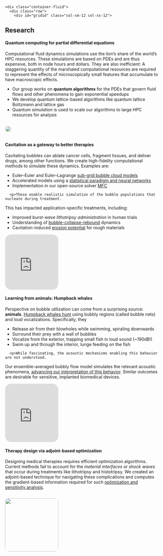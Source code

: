 <!DOCTYPE html>
<html>

  <body>


    <div class="container-fluid">
      <div class="row">
        <div id="gridid" class="col-sm-12 col-xs-12">
  <h2 id="research">Research</h2>

<style>
img{
  border-radius: 10px;
}
.col-md-3 {
  margin-top:10px;
  margin-bottom:10px;
  padding:0px;
  display:block;
  overflow:hidden;
  text-align:center;
  display: table-cell;
  background: white;
  border-radius: 20px;
  height: auto;
  <!-- border: 1px solid black; -->
}
iframe {
  margin:0;
  padding:0;
  width: 175px;
  display: inline;
  vertical-align: middle;
}
</style>

<div class="jumbotron">
  <h4>Quantum computing for partial differential equations</h4>
  <p>Computational fluid dynamics simulations use the lion’s share of the world’s HPC resources.
These simulations are based on PDEs and are thus expensive, both in node hours and dollars.
They are also inefficient: A staggering quantity of the marshaled computational resources are required to represent the effects of microscopically small features that accumulate to have macroscopic effects.</p>
  <div class="row align-items-end">
    <div class="col-md-9 col-sm-12">
      <ul>
        <li>Our group works on <strong>quantum algorithms</strong> for the PDEs that govern fluid flows and other phenomena to gain exponential speedups</li>
        <li>We develop quantum lattice-based algorithms like quantum lattice Boltzmann and lattice gas</li>
        <li>Quantum <em>simulation</em> is used to scale our algorithms to large HPC resources for analysis</li>
      </ul>
    </div>
    <div class="col-md-3 col-sm-12" style="background-color:transparent">
      <p><img width="100%" src="/images/respic/qlbm.png" /></p>
    </div>
  </div>
</div>

<div class="jumbotron">
  <div class="row align-items-end">
    <div class="col-md-9 col-sm-12">
      <h4>Cavitation as a gateway to better therapies</h4>
      <p>Cavitating bubbles can ablate cancer cells, fragment tissues, and deliver drugs, among other functions.
We create high-fidelity computational methods to simulate these dynamics.
Examples are:</p>
      <ul>
        <li>Euler–Euler and Euler–Lagrange <a href="/papers/bryngelson-IJMF-19.pdf" target="_blank">sub-grid bubble cloud models</a></li>
        <li>Accelerated models using a <a href="/papers/bryngelson-IJMF-20.pdf" target="_blank">statistical paradigm and neural networks</a></li>
        <li>Implementation in our open-source solver <a href="/papers/bryngelson-CPC-20.pdf" target="_blank">MFC</a></li>
      </ul>

      <p>These enable realistic simulation of the bubble populations that nucleate during treatment.
This has impacted application-specific treatments, including:</p>
      <ul>
        <li>Improved <em>burst-wave lithotripsy administration</em> in human trials</li>
        <li>Understanding of <a href="/papers/schmidmayer-JCP-20.pdf" target="_blank">bubble-collapse-rebound</a> dynamics</li>
        <li>Cavitation-induced <a href="/papers/trummler-JFM-20.pdf" target="_blank">erosion potential</a> for rough materials</li>
      </ul>
    </div>
    <div class="col-md-3 col-sm-12" style="background-color:transparent;">
      <iframe src="https://player.vimeo.com/video/455888052?autoplay=1&amp;loop=1&amp;autopause=0&amp;muted=1&amp;quality=240p&amp;background=1" height="182px" frameborder="0" allow="autoplay"></iframe>
    </div>
  </div>
</div>

<p><!-- <iframe src="https://player.vimeo.com/video/455887852?autoplay=1&loop=1&autopause=0&muted=1&quality=240p&background=1" height="142px" frameborder="0" allow="autoplay"></iframe> --></p>

<div class="jumbotron">
  <div class="row align-items-end">
    <div class="col-md-9 col-sm-12">
      <h4>Learning from animals: Humpback whales</h4>
      <p>Perspective on bubble utilization can come from a surprising source: <strong>animals</strong>.
<a href="https://www.youtube.com/watch?v=Q8iDcLTD9wQ" target="_blank">Humpback whales hunt</a> using bubbly regions (called bubble nets) and loud vocalizations.
Specifically, they</p>
      <ul>
        <li>Release air from their blowholes while swimming, spiraling downwards</li>
        <li>Surround their prey with a wall of bubbles</li>
        <li>Vocalize from the exterior, trapping small fish in loud sound (~190dB!)</li>
        <li>Swim up and through the interior, lunge feeding on the fish</li>
      </ul>

      <p>While fascinating, the acoustic mechanisms enabling this behavior are not understood.
Our ensemble-averaged bubbly flow model simulates the relevant acoustic phenomena, <a href="/papers/bryngelson-JASA-20.pdf" target="_blank">advancing our interpretation of this behavior</a>.
Similar outcomes are desirable for sensitive, implanted biomedical devices.</p>
    </div>
    <div class="col-md-3 col-sm-12">
      <iframe src="https://player.vimeo.com/video/455688521?autoplay=1&amp;loop=1&amp;autopause=0&amp;muted=1&amp;quality=240p&amp;background=1" height="192px" frameborder="0" allow="autoplay"></iframe>
    </div>
  </div>
</div>

<div class="jumbotron">
  <div class="row align-items-end">
    <div class="col-md-9 col-sm-12">
      <h4>Therapy design via adjoint-based optimization</h4>
      <p>Designing medical therapies requires efficient optimization algorithms. 
Current methods fail to account for the <em>material interfaces</em> or <em>shock waves</em> that occur during treatments like lithotripsy and histotripsy.
We created an adjoint-based technique for navigating these complications and computes the gradient-based information required for such <a href="/papers/bryngelson-xpacc-18.pdf" target="_blank">optimization and sensitivity analysis</a>.</p>
    </div>
    <div class="col-md-3 col-sm-12" style="background-color:transparent">
      <p><img src="/images/respic/lithotripsy.jpg" width="175px" /></p>
    </div>
  </div>
</div>

<script src="/assets/javascript/bootstrap/jquery.min.js"></script>
<!-- <script src="/assets/javascript/popper/dist/umd/popper.min.js"></script> -->
<script src="/assets/javascript/bootstrap/bootstrap.bundle.min.js"></script>
<!-- <script src="/assets/javascript/shb.js"></script> -->



  </body>

</html>

